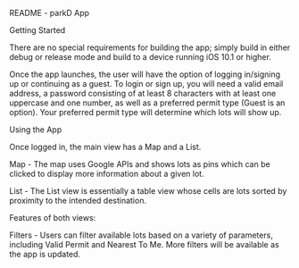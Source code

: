 README - parkD App

Getting Started

There are no special requirements for building the app; simply build in either
debug or release mode and build to a device running iOS 10.1 or higher.

Once the app launches, the user will have the option of logging in/signing up or
continuing as a guest. To login or sign up, you will need a valid email address,
a password consisting of at least 8 characters with at least one uppercase and one
number, as well as a preferred permit type (Guest is an option). Your preferred
permit type will determine which lots will show up.

Using the App

Once logged in, the main view has a Map and a List. 

Map - The map uses Google APIs and shows lots as pins which can be clicked to 
display more information about a given lot. 

List - The List view is essentially a table view whose cells are lots sorted by
proximity to the intended destination.

Features of both views:

Filters - Users can filter available lots based on a variety of parameters,
including Valid Permit and Nearest To Me. More filters will be available as
the app is updated.

